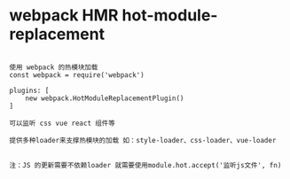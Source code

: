 
# webpack HMR hot-module-replacement

```

使用 webpack 的热模块加载
const webpack = require('webpack')

plugins: [
	new webpack.HotModuleReplacementPlugin()
]

可以监听 css vue react 组件等

提供多种loader来支撑热模块的加载 如：style-loader、css-loader、vue-loader


注：JS 的更新需要不依赖loader 就需要使用module.hot.accept('监听js文件', fn)


```